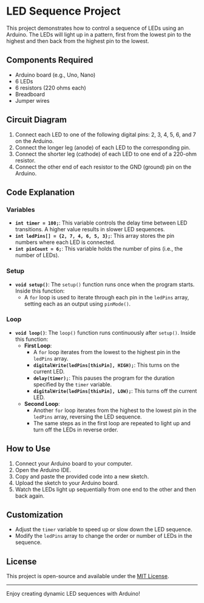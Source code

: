 # LED Sequence Project

This project demonstrates how to control a sequence of LEDs using an Arduino. The LEDs will light up in a pattern, first from the lowest pin to the highest and then back from the highest pin to the lowest.

## Components Required

- Arduino board (e.g., Uno, Nano)
- 6 LEDs
- 6 resistors (220 ohms each)
- Breadboard
- Jumper wires

## Circuit Diagram

1. Connect each LED to one of the following digital pins: 2, 3, 4, 5, 6, and 7 on the Arduino.
2. Connect the longer leg (anode) of each LED to the corresponding pin.
3. Connect the shorter leg (cathode) of each LED to one end of a 220-ohm resistor.
4. Connect the other end of each resistor to the GND (ground) pin on the Arduino.

## Code Explanation

### Variables

- **`int timer = 100;`**: This variable controls the delay time between LED transitions. A higher value results in slower LED sequences.
- **`int ledPins[] = {2, 7, 4, 6, 5, 3};`**: This array stores the pin numbers where each LED is connected.
- **`int pinCount = 6;`**: This variable holds the number of pins (i.e., the number of LEDs).

### Setup

- **`void setup()`**: The `setup()` function runs once when the program starts. Inside this function:
  - A `for` loop is used to iterate through each pin in the `ledPins` array, setting each as an output using `pinMode()`.

### Loop

- **`void loop()`**: The `loop()` function runs continuously after `setup()`. Inside this function:
  - **First Loop**:
    - A `for` loop iterates from the lowest to the highest pin in the `ledPins` array.
    - **`digitalWrite(ledPins[thisPin], HIGH);`**: This turns on the current LED.
    - **`delay(timer);`**: This pauses the program for the duration specified by the `timer` variable.
    - **`digitalWrite(ledPins[thisPin], LOW);`**: This turns off the current LED.
  - **Second Loop**:
    - Another `for` loop iterates from the highest to the lowest pin in the `ledPins` array, reversing the LED sequence.
    - The same steps as in the first loop are repeated to light up and turn off the LEDs in reverse order.

## How to Use

1. Connect your Arduino board to your computer.
2. Open the Arduino IDE.
3. Copy and paste the provided code into a new sketch.
4. Upload the sketch to your Arduino board.
5. Watch the LEDs light up sequentially from one end to the other and then back again.

## Customization

- Adjust the `timer` variable to speed up or slow down the LED sequence.
- Modify the `ledPins` array to change the order or number of LEDs in the sequence.

## License

This project is open-source and available under the [MIT License](LICENSE).

---

Enjoy creating dynamic LED sequences with Arduino!

